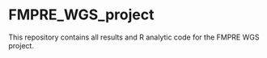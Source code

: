 # FMPRE_WGS_project
This repository contains all results and R analytic code for the FMPRE WGS project.
